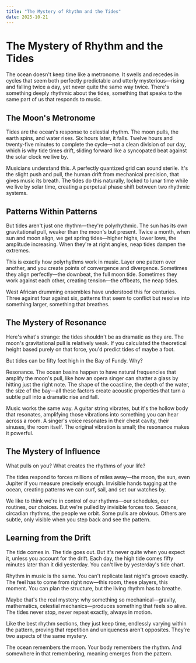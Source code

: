 ```yaml
---
title: "The Mystery of Rhythm and the Tides"
date: 2025-10-21
---
```


# The Mystery of Rhythm and the Tides

The ocean doesn't keep time like a metronome. It swells and recedes in cycles that seem both perfectly predictable and utterly mysterious—rising and falling twice a day, yet never quite the same way twice. There's something deeply rhythmic about the tides, something that speaks to the same part of us that responds to music.

## The Moon's Metronome

Tides are the ocean's response to celestial rhythm. The moon pulls, the earth spins, and water rises. Six hours later, it falls. Twelve hours and twenty-five minutes to complete the cycle—not a clean division of our day, which is why tide times drift, sliding forward like a syncopated beat against the solar clock we live by.

Musicians understand this. A perfectly quantized grid can sound sterile. It's the slight push and pull, the human drift from mechanical precision, that gives music its breath. The tides do this naturally, locked to lunar time while we live by solar time, creating a perpetual phase shift between two rhythmic systems.

## Patterns Within Patterns

But tides aren't just one rhythm—they're polyrhythmic. The sun has its own gravitational pull, weaker than the moon's but present. Twice a month, when sun and moon align, we get spring tides—higher highs, lower lows, the amplitude increasing. When they're at right angles, neap tides dampen the extremes.

This is exactly how polyrhythms work in music. Layer one pattern over another, and you create points of convergence and divergence. Sometimes they align perfectly—the downbeat, the full moon tide. Sometimes they work against each other, creating tension—the offbeats, the neap tides.

West African drumming ensembles have understood this for centuries. Three against four against six, patterns that seem to conflict but resolve into something larger, something that breathes.

## The Mystery of Resonance

Here's what's strange: the tides shouldn't be as dramatic as they are. The moon's gravitational pull is relatively weak. If you calculated the theoretical height based purely on that force, you'd predict tides of maybe a foot.

But tides can be fifty feet high in the Bay of Fundy. Why?

Resonance. The ocean basins happen to have natural frequencies that amplify the moon's pull, like how an opera singer can shatter a glass by hitting just the right note. The shape of the coastline, the depth of the water, the size of the bay—all these factors create acoustic properties that turn a subtle pull into a dramatic rise and fall.

Music works the same way. A guitar string vibrates, but it's the hollow body that resonates, amplifying those vibrations into something you can hear across a room. A singer's voice resonates in their chest cavity, their sinuses, the room itself. The original vibration is small; the resonance makes it powerful.

## The Mystery of Influence

What pulls on you? What creates the rhythms of your life?

The tides respond to forces millions of miles away—the moon, the sun, even Jupiter if you measure precisely enough. Invisible hands tugging at the ocean, creating patterns we can surf, sail, and set our watches by.

We like to think we're in control of our rhythms—our schedules, our routines, our choices. But we're pulled by invisible forces too. Seasons, circadian rhythms, the people we orbit. Some pulls are obvious. Others are subtle, only visible when you step back and see the pattern.

## Learning from the Drift

The tide comes in. The tide goes out. But it's never quite when you expect it, unless you account for the drift. Each day, the high tide comes fifty minutes later than it did yesterday. You can't live by yesterday's tide chart.

Rhythm in music is the same. You can't replicate last night's groove exactly. The feel has to come from right now—this room, these players, this moment. You can plan the structure, but the living rhythm has to breathe.

Maybe that's the real mystery: why something so mechanical—gravity, mathematics, celestial mechanics—produces something that feels so alive. The tides never stop, never repeat exactly, always in motion.

Like the best rhythm sections, they just keep time, endlessly varying within the pattern, proving that repetition and uniqueness aren't opposites. They're two aspects of the same mystery.

The ocean remembers the moon. Your body remembers the rhythm. And somewhere in that remembering, meaning emerges from the pattern.
